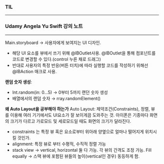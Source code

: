 ### TIL
---

###  Udamy Angela Yu Swift 강의 노트
----
Main.storyboard → 사용자에게 보여지는 UI 디자인. <br>
- 해당 UI 요소를 뷰에서 쓰기 위해 @IBOutlet사용. @IBOutlet을 통해 컴포넌트를 코드로 변경할 수 있다.(control 누른 채로 드래그)<br>
- 반대로 사용자의 특정 반응(버튼 터치)에 따라 실행할 코드를 작성하기 위해선 @IBAction 매크로 사용. 
 
**랜덤 숫자 생성**: 
- Int.random(in: 0...5) → 0부터 5까지 랜던 숫자 생성
- 배열에서의 랜덤 숫자 →  rray.randomElement()

**왜 Auto Layout을 공부해야 하는가**
Auto Layout: 제약조건(Constraints), 정렬, 뷰를 이용해 여러 기기에서도 UI요소가 잘 보이게끔 도와주는 것.
아이폰은 기종마다 화면의 크기가 다르고 가로모드 및 세로모드일 때도 화면의 크기가 달라진다. 
- constraints 는 특정 뷰 혹은 요소로부터 위아래 양옆으로 얼마나 떨어지게 위치시킬 것인가.
- alignment: 특정 뷰로 부터 수평적, 수직적 정렬 가능
- stack view → vertical, horizontal 둘 다 가능. 각 뷰의 간격도 조정 가능. Fill equally -> 스택 뷰에 포함된 뷰들의 높이(vertical인 경우) 동등하게 함.

